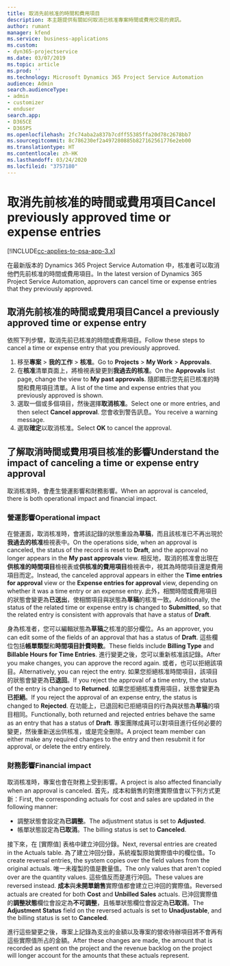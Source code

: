 ```yaml
---
title: 取消先前核准的時間和費用項目
description: 本主題提供有關如何取消已核准專案時間或費用交易的資訊。
author: rumant
manager: kfend
ms.service: business-applications
ms.custom:
- dyn365-projectservice
ms.date: 03/07/2019
ms.topic: article
ms.prod: ''
ms.technology: Microsoft Dynamics 365 Project Service Automation
audience: Admin
search.audienceType:
- admin
- customizer
- enduser
search.app:
- D365CE
- D365PS
ms.openlocfilehash: 2fc74aba2a837b7cdff55385ffa20d78c2678bb7
ms.sourcegitcommit: 8c786230ef2a497280885b827162561776e2eb00
ms.translationtype: HT
ms.contentlocale: zh-HK
ms.lasthandoff: 03/24/2020
ms.locfileid: "3757180"
---
```

# <a name="cancel-previously-approved-time-or-expense-entries"></a><span data-ttu-id="a759c-103">取消先前核准的時間或費用項目</span><span class="sxs-lookup"><span data-stu-id="a759c-103">Cancel previously approved time or expense entries</span></span>

[!INCLUDE[cc-applies-to-psa-app-3.x](../includes/cc-applies-to-psa-app-3x.md)]

<span data-ttu-id="a759c-104">在最新版本的 Dynamics 365 Project Service Automation 中，核准者可以取消他們先前核准的時間或費用項目。</span><span class="sxs-lookup"><span data-stu-id="a759c-104">In the latest version of Dynamics 365 Project Service Automation, approvers can cancel time or expense entries that they previously approved.</span></span>

## <a name="cancel-a-previously-approved-time-or-expense-entry"></a><span data-ttu-id="a759c-105">取消先前核准的時間或費用項目</span><span class="sxs-lookup"><span data-stu-id="a759c-105">Cancel a previously approved time or expense entry</span></span>

<span data-ttu-id="a759c-106">依照下列步驟，取消先前已核准的時間或費用項目。</span><span class="sxs-lookup"><span data-stu-id="a759c-106">Follow these steps to cancel a time or expense entry that you previously approved.</span></span>

1. <span data-ttu-id="a759c-107">移至**專案** \> **我的工作** \> **核准**。</span><span class="sxs-lookup"><span data-stu-id="a759c-107">Go to **Projects** \> **My Work** \> **Approvals**.</span></span>
2. <span data-ttu-id="a759c-108">在**核准**清單頁面上，將檢視表變更到**我過去的核准**。</span><span class="sxs-lookup"><span data-stu-id="a759c-108">On the **Approvals** list page, change the view to **My past approvals**.</span></span> <span data-ttu-id="a759c-109">隨即顯示您先前已核准的時間和費用項目清單。</span><span class="sxs-lookup"><span data-stu-id="a759c-109">A list of the time and expense entries that you previously approved is shown.</span></span>
3. <span data-ttu-id="a759c-110">選取一個或多個項目，然後選擇**取消核准**。</span><span class="sxs-lookup"><span data-stu-id="a759c-110">Select one or more entries, and then select **Cancel approval**.</span></span> <span data-ttu-id="a759c-111">您會收到警告訊息。</span><span class="sxs-lookup"><span data-stu-id="a759c-111">You receive a warning message.</span></span>
4. <span data-ttu-id="a759c-112">選取**確定**以取消核准。</span><span class="sxs-lookup"><span data-stu-id="a759c-112">Select **OK** to cancel the approval.</span></span>

## <a name="understand-the-impact-of-canceling-a-time-or-expense-entry-approval"></a><span data-ttu-id="a759c-113">了解取消時間或費用項目核准的影響</span><span class="sxs-lookup"><span data-stu-id="a759c-113">Understand the impact of canceling a time or expense entry approval</span></span>

<span data-ttu-id="a759c-114">取消核准時，會產生營運影響和財務影響。</span><span class="sxs-lookup"><span data-stu-id="a759c-114">When an approval is canceled, there is both operational impact and financial impact.</span></span>

### <a name="operational-impact"></a><span data-ttu-id="a759c-115">營運影響</span><span class="sxs-lookup"><span data-stu-id="a759c-115">Operational impact</span></span>

<span data-ttu-id="a759c-116">在營運面，取消核准時，會將該記錄的狀態重設為**草稿**，而且該核准已不再出現於**我過去的核准**檢視表中。</span><span class="sxs-lookup"><span data-stu-id="a759c-116">On the operations side, when an approval is canceled, the status of the record is reset to **Draft**, and the approval no longer appears in the **My past approvals** view.</span></span> <span data-ttu-id="a759c-117">相反地，取消的核准會出現在**供核准的時間項目**檢視表或**供核准的費用項目**檢視表中，視其為時間項目還是費用項目而定。</span><span class="sxs-lookup"><span data-stu-id="a759c-117">Instead, the canceled approval appears in either the **Time entries for approval** view or the **Expense entries for approval** view, depending on whether it was a time entry or an expense entry.</span></span> <span data-ttu-id="a759c-118">此外，相關時間或費用項目的狀態會變更為**已送出**，使相關項目與狀態為**草稿**的核准一致。</span><span class="sxs-lookup"><span data-stu-id="a759c-118">Additionally, the status of the related time or expense entry is changed to **Submitted**, so that the related entry is consistent with approvals that have a status of **Draft**.</span></span>

<span data-ttu-id="a759c-119">身為核准者，您可以編輯狀態為**草稿**之核准的部分欄位。</span><span class="sxs-lookup"><span data-stu-id="a759c-119">As an approver, you can edit some of the fields of an approval that has a status of **Draft**.</span></span> <span data-ttu-id="a759c-120">這些欄位包括**帳單類型**和**時間項目計費時數**。</span><span class="sxs-lookup"><span data-stu-id="a759c-120">These fields include **Billing Type** and **Billable Hours for Time Entries**.</span></span> <span data-ttu-id="a759c-121">進行變更之後，您可以重新核准該記錄。</span><span class="sxs-lookup"><span data-stu-id="a759c-121">After you make changes, you can approve the record again.</span></span> <span data-ttu-id="a759c-122">或者，也可以拒絕該項目。</span><span class="sxs-lookup"><span data-stu-id="a759c-122">Alternatively, you can reject the entry.</span></span> <span data-ttu-id="a759c-123">如果您拒絕核准時間項目，該項目的狀態會變更為**已退回**。</span><span class="sxs-lookup"><span data-stu-id="a759c-123">If you reject the approval of a time entry, the status of the entry is changed to **Returned**.</span></span> <span data-ttu-id="a759c-124">如果您拒絕核准費用項目，狀態會變更為**已拒絕**。</span><span class="sxs-lookup"><span data-stu-id="a759c-124">If you reject the approval of an expense entry, the status is changed to **Rejected**.</span></span> <span data-ttu-id="a759c-125">在功能上，已退回和已拒絕項目的行為與狀態為**草稿**的項目相同。</span><span class="sxs-lookup"><span data-stu-id="a759c-125">Functionally, both returned and rejected entries behave the same as an entry that has a status of **Draft**.</span></span> <span data-ttu-id="a759c-126">專案團隊成員可以對項目進行任何必要的變更，然後重新送出供核准，或是完全刪除。</span><span class="sxs-lookup"><span data-stu-id="a759c-126">A project team member can either make any required changes to the entry and then resubmit it for approval, or delete the entry entirely.</span></span>

### <a name="financial-impact"></a><span data-ttu-id="a759c-127">財務影響</span><span class="sxs-lookup"><span data-stu-id="a759c-127">Financial impact</span></span>

<span data-ttu-id="a759c-128">取消核准時，專案也會在財務上受到影響。</span><span class="sxs-lookup"><span data-stu-id="a759c-128">A project is also affected financially when an approval is canceled.</span></span> <span data-ttu-id="a759c-129">首先，成本和銷售的對應實際值會以下列方式更新：</span><span class="sxs-lookup"><span data-stu-id="a759c-129">First, the corresponding actuals for cost and sales are updated in the following manner:</span></span>

- <span data-ttu-id="a759c-130">調整狀態會設定為**已調整**。</span><span class="sxs-lookup"><span data-stu-id="a759c-130">The adjustment status is set to **Adjusted**.</span></span>
- <span data-ttu-id="a759c-131">帳單狀態設定為**已取消**。</span><span class="sxs-lookup"><span data-stu-id="a759c-131">The billing status is set to **Canceled**.</span></span>

<span data-ttu-id="a759c-132">接下來，在 [實際值] 表格中建立沖回分錄。</span><span class="sxs-lookup"><span data-stu-id="a759c-132">Next, reversal entries are created in the Actuals table.</span></span> <span data-ttu-id="a759c-133">為了建立沖回分錄，系統複製原始實際值中的欄位值。</span><span class="sxs-lookup"><span data-stu-id="a759c-133">To create reversal entries, the system copies over the field values from the original actuals.</span></span> <span data-ttu-id="a759c-134">唯一未複製的值是數量值。</span><span class="sxs-lookup"><span data-stu-id="a759c-134">The only values that aren't copied over are the quantity values.</span></span> <span data-ttu-id="a759c-135">這些值反而是進行沖回。</span><span class="sxs-lookup"><span data-stu-id="a759c-135">These values are reversed instead.</span></span> <span data-ttu-id="a759c-136">**成本**與**未開單銷售**實際值都會建立已沖回的實際值。</span><span class="sxs-lookup"><span data-stu-id="a759c-136">Reversed actuals are created for both **Cost** and **Unbilled Sales** actuals.</span></span> <span data-ttu-id="a759c-137">已沖回實際值的**調整狀態**欄位會設定為**不可調整**，且帳單狀態欄位會設定為**已取消**。</span><span class="sxs-lookup"><span data-stu-id="a759c-137">The **Adjustment Status** field on the reversed actuals is set to **Unadjustable**, and the billing status is set to **Canceled**.</span></span>

<span data-ttu-id="a759c-138">進行這些變更之後，專案上記錄為支出的金額以及專案的營收待辦項目將不會再有這些實際值所占的金額。</span><span class="sxs-lookup"><span data-stu-id="a759c-138">After these changes are made, the amount that is recorded as spent on the project and the revenue backlog on the project will longer account for the amounts that these actuals represent.</span></span>
